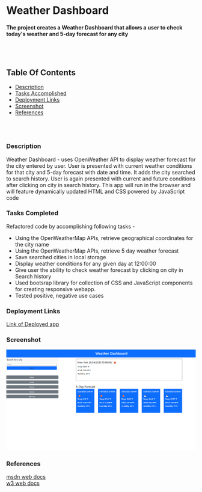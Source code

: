 # Weather Dashboard

#### The project creates a Weather Dashboard that allows a user to check today's weather and 5-day forecast for any city
<br>
<br>



## Table Of Contents
- [Description](#description)
- [Tasks Accomplished](#tasks-completed)
- [Deployment Links](#deployment-links)
- [Screenshot](#screenshot)
- [References](#references)
<br>
<br>

### Description
 Weather Dashboard - uses OpenWeather API to display weather forecast for the city entered by user.  User is presented with current weather conditions for that city and 5-day forecast with date and time. It adds the city searched to search history. User is again presented with current and future conditions after clicking on city in search history. This app will run in the browser and will feature dynamically updated HTML and CSS powered by JavaScript code 


### Tasks Completed
Refactored code by accomplishing following tasks -
* Using the OpenWeatherMap APIs, retrieve geographical coordinates for the city name
* Using the OpenWeatherMap APIs, retrieve 5 day weather forecast
* Save searched cities in local storage
* Display weather conditions for any given day at 12:00:00
* Give user the ability to check weather forecast by clicking on city in Search history
* Used bootsrap library for collection of CSS and JavaScript components for creating responsive webapp.
* Tested positive, negative use cases


### Deployment Links
[Link of Deployed app ](https://anud22.github.io/workdayScheduler/)

### Screenshot
![Weather Forecast](/asset/app.png)

### References
[msdn web docs](https://developer.mozilla.org/en-US/docs/Web/HTML)
<br>
[w3 web docs](https://www.w3schools.com/)